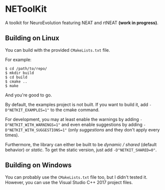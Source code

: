 NEToolKit
=========
A toolkit for NeuroEvolution featuring NEAT and rtNEAT **(work in progress)**.

## Building on Linux

You can build with the provided `CMakeLists.txt` file.

For example:
```
$ cd /path/to/repo/
$ mkdir build
$ cd build
$ cmake ..
$ make
```
And you're good to go.

By default, the examples project is not built. If you want to build it, add `-D"NETKIT_EXAMPLES=1"`
to the cmake command.

For development, you may at least enable the warnings by adding `-D"NETKIT_WITH_WARNINGS=1"` and even
enable suggestions by adding `-D"NETKIT_WITH_SUGGESTIONS=1"` (only *suggestions* and they don't apply
every times).

Furthermore, the library can either be built to be *dynamic / shared* (default behavior) or *static*.
To get the static version, just add `-D"NETKIT_SHARED=0"`.

## Building on Windows

You can probably use the `CMakeLists.txt` file too, but I didn't tested it.
However, you can use the Visual Studio C++ 2017 project files.

